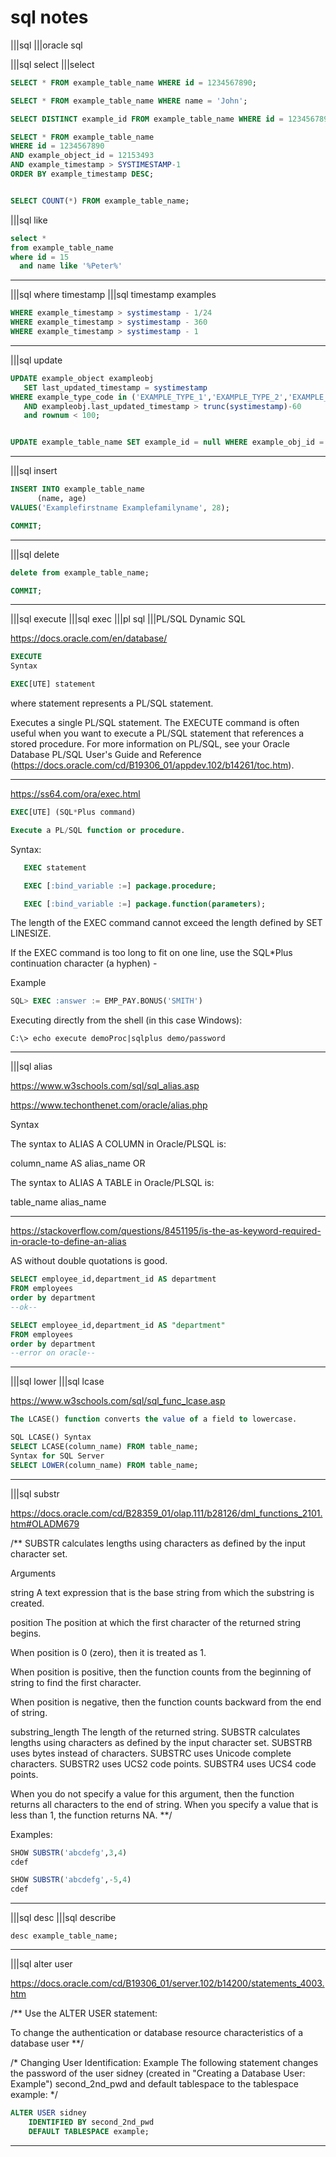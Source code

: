 # sql notes

|||sql
|||oracle sql

|||sql select
|||select

```sql
SELECT * FROM example_table_name WHERE id = 1234567890;

SELECT * FROM example_table_name WHERE name = 'John';

SELECT DISTINCT example_id FROM example_table_name WHERE id = 1234567890;

SELECT * FROM example_table_name
WHERE id = 1234567890
AND example_object_id = 12153493
AND example_timestamp > SYSTIMESTAMP-1
ORDER BY example_timestamp DESC;


SELECT COUNT(*) FROM example_table_name;
```

|||sql like

```sql
select *
from example_table_name
where id = 15
  and name like '%Peter%'
```

---

|||sql where timestamp
|||sql timestamp examples

```sql
WHERE example_timestamp > systimestamp - 1/24
WHERE example_timestamp > systimestamp - 360
WHERE example_timestamp > systimestamp - 1
```

---

|||sql update

```sql
UPDATE example_object exampleobj
   SET last_updated_timestamp = systimestamp
WHERE example_type_code in ('EXAMPLE_TYPE_1','EXAMPLE_TYPE_2','EXAMPLE_TYPE_3')
   AND exampleobj.last_updated_timestamp > trunc(systimestamp)-60
   and rownum < 100;


UPDATE example_table_name SET example_id = null WHERE example_obj_id = 123;
```

---

|||sql insert

```sql
INSERT INTO example_table_name
      (name, age)
VALUES('Examplefirstname Examplefamilyname', 28);

COMMIT;
```

---

|||sql delete

```sql
delete from example_table_name;

COMMIT;
```

---

|||sql execute
|||sql exec
|||pl sql
|||PL/SQL Dynamic SQL

<https://docs.oracle.com/en/database/>

```sql
EXECUTE
Syntax

EXEC[UTE] statement
```

where statement represents a PL/SQL statement.

Executes a single PL/SQL statement. The EXECUTE command is often useful when you want to execute a PL/SQL statement that references a stored procedure. For more information on PL/SQL, see your Oracle Database PL/SQL User's Guide and Reference (<https://docs.oracle.com/cd/B19306_01/appdev.102/b14261/toc.htm>).

---

<https://ss64.com/ora/exec.html>

```sql
EXEC[UTE] (SQL*Plus command)

Execute a PL/SQL function or procedure.
```

Syntax:

```sql
   EXEC statement

   EXEC [:bind_variable :=] package.procedure;

   EXEC [:bind_variable :=] package.function(parameters);
```

The length of the EXEC command cannot exceed the length defined by SET LINESIZE.

If the EXEC command is too long to fit on one line, use the SQL*Plus continuation character (a hyphen) -

Example

```sql
SQL> EXEC :answer := EMP_PAY.BONUS('SMITH')
```

Executing directly from the shell (in this case Windows):

`C:\> echo execute demoProc|sqlplus demo/password`

---

|||sql alias

<https://www.w3schools.com/sql/sql_alias.asp>

<https://www.techonthenet.com/oracle/alias.php>

Syntax

The syntax to ALIAS A COLUMN in Oracle/PLSQL is:

column_name AS alias_name
OR

The syntax to ALIAS A TABLE in Oracle/PLSQL is:

table_name alias_name

---

<https://stackoverflow.com/questions/8451195/is-the-as-keyword-required-in-oracle-to-define-an-alias>

AS without double quotations is good.

```sql
SELECT employee_id,department_id AS department
FROM employees
order by department
--ok--

SELECT employee_id,department_id AS "department"
FROM employees
order by department
--error on oracle--
```

---

|||sql lower
|||sql lcase

<https://www.w3schools.com/sql/sql_func_lcase.asp>

```sql
The LCASE() function converts the value of a field to lowercase.

SQL LCASE() Syntax
SELECT LCASE(column_name) FROM table_name;
Syntax for SQL Server
SELECT LOWER(column_name) FROM table_name;
```

---

|||sql substr

<https://docs.oracle.com/cd/B28359_01/olap.111/b28126/dml_functions_2101.htm#OLADM679>

/**
SUBSTR calculates lengths using characters as defined by the input character set.

Arguments

string
A text expression that is the base string from which the substring is created.

position
The position at which the first character of the returned string begins.

When position is 0 (zero), then it is treated as 1.

When position is positive, then the function counts from the beginning of string to find the first character.

When position is negative, then the function counts backward from the end of string.

substring_length
The length of the returned string. SUBSTR calculates lengths using characters as defined by the input character set. SUBSTRB uses bytes instead of characters. SUBSTRC uses Unicode complete characters. SUBSTR2 uses UCS2 code points. SUBSTR4 uses UCS4 code points.

When you do not specify a value for this argument, then the function returns all characters to the end of string. When you specify a value that is less than 1, the function returns NA.
**/

Examples:

```sql
SHOW SUBSTR('abcdefg',3,4)
cdef

SHOW SUBSTR('abcdefg',-5,4)
cdef
```

---

|||sql desc
|||sql describe

`desc example_table_name;`

---

|||sql alter user

<https://docs.oracle.com/cd/B19306_01/server.102/b14200/statements_4003.htm>

/**
Use the ALTER USER statement:

To change the authentication or database resource characteristics of a database user
**/

/*
Changing User Identification: Example
The following statement changes the password of the user sidney (created in "Creating a Database User: Example") second_2nd_pwd and default tablespace to the tablespace example:
*/

```sql
ALTER USER sidney
    IDENTIFIED BY second_2nd_pwd
    DEFAULT TABLESPACE example;
```

---
